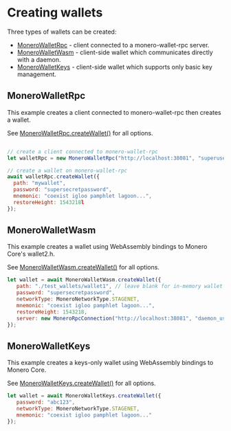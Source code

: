 # Creating wallets

Three types of wallets can be created:

* [MoneroWalletRpc](#monerowalletrpc) - client connected to a monero-wallet-rpc server.
* [MoneroWalletWasm](#monerowalletwasm) - client-side wallet which communicates directly with a daemon.
* [MoneroWalletKeys](#monerowalletkeys) - client-side wallet which supports only basic key management.

## MoneroWalletRpc

This example creates a client connected to monero-wallet-rpc then creates a wallet.

See [MoneroWalletRpc.createWallet()](https://moneroecosystem.org/monero-javascript/MoneroWalletRpc.html#createWallet) for all options.

```javascript

// create a client connected to monero-wallet-rpc
let walletRpc = new MoneroWalletRpc("http://localhost:38081", "superuser", "abctesting123");

// create a wallet on monero-wallet-rpc
await walletRpc.createWallet({
  path: "mywallet",
  password: "supersecretpassword",
  mnemonic: "coexist igloo pamphlet lagoon...",
  restoreHeight: 1543218l
}); 
```

## MoneroWalletWasm

This example creates a wallet using WebAssembly bindings to Monero Core's wallet2.h.

See [MoneroWalletWasm.createWallet()](https://moneroecosystem.org/monero-javascript/MoneroWalletWasm.html#createWallet) for all options.

```javascript
let wallet = await MoneroWalletWasm.createWallet({
   path: "./test_wallets/wallet1", // leave blank for in-memory wallet
   password: "supersecretpassword",
   networkType: MoneroNetworkType.STAGENET,
   mnemonic: "coexist igloo pamphlet lagoon...",
   restoreHeight: 1543218,
   server: new MoneroRpcConnection("http://localhost:38081", "daemon_user", "daemon_password_123"),
});
```

## MoneroWalletKeys

This example creates a keys-only wallet using WebAssembly bindings to Monero Core.

See [MoneroWalletKeys.createWallet()](https://moneroecosystem.org/monero-javascript/MoneroWalletKeys.html#createWallet) for all options.

```javascript
let wallet = await MoneroWalletKeys.createWallet({
   password: "abc123",
   networkType: MoneroNetworkType.STAGENET,
   mnemonic: "coexist igloo pamphlet lagoon..."
}); 
```